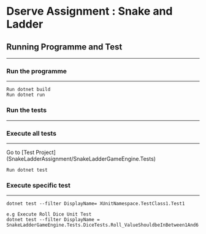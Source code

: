 # Dserve Assignment : Snake and Ladder

## Running Programme and Test

----

### Run the programme

----

```shell
Run dotnet build
Run dotnet run
```

### Run the tests

----

### Execute all tests

----

Go to [Test Project] (SnakeLadderAssignment/SnakeLadderGameEngine.Tests)

``` shell
Run dotnet test
```

### Execute specific test

----

``` shell
dotnet test --filter DisplayName= XUnitNamespace.TestClass1.Test1

e.g Execute Roll Dice Unit Test
dotnet test --filter DisplayName = SnakeLadderGameEngine.Tests.DiceTests.Roll_ValueShouldbeInBetween1And6
```
